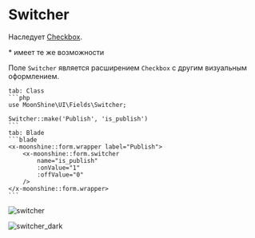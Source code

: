 # Switcher

Наследует [Checkbox](/docs/{{version}}/fields/checkbox).

\* имеет те же возможности

Поле `Switcher` является расширением `Checkbox` с другим визуальным оформлением.

~~~tabs
tab: Class
```php
use MoonShine\UI\Fields\Switcher;

Switcher::make('Publish', 'is_publish')
```
tab: Blade
```blade
<x-moonshine::form.wrapper label="Publish">
    <x-moonshine::form.switcher
        name="is_publish"
        :onValue="1"
        :offValue="0"
    />
</x-moonshine::form.wrapper>
```
~~~

![switcher](https://raw.githubusercontent.com/moonshine-software/doc/3.x/resources/screenshots/switcher.png)

![switcher_dark](https://raw.githubusercontent.com/moonshine-software/doc/3.x/resources/screenshots/switcher_dark.png)
